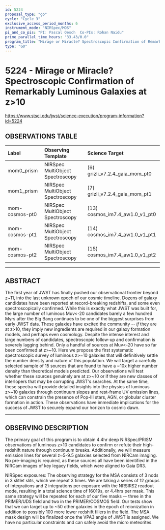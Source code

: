```yaml
---
id: 5224
proposal_type: "go"
cycle: "Cycle 3"
exclusive_access_period_months: 6
instrument_mode: "NIRSpec/MOS"
pi_and_co_pis: "PI: Pascal Oesch  Co-PIs: Rohan Naidu"
prime_parallel_time_hours: "33.43/0.0"
program_title: "Mirage or Miracle? Spectroscopic Confirmation of Remarkably Luminous Galaxies at z>10"
type: "GO"
---
```

# 5224 - Mirage or Miracle? Spectroscopic Confirmation of Remarkably Luminous Galaxies at z>10
https://www.stsci.edu/jwst/science-execution/program-information?id=5224
## OBSERVATIONS TABLE
| Label              | Observing Template              | Science Target                      |
| :----------------- | :------------------------------ | :---------------------------------- |
| mom0_prism         | NIRSpec MultiObject Spectroscopy | (6) grizli_v7.2.4_gaia_mom_pt0      |
| mom1_prism         | NIRSpec MultiObject Spectroscopy | (7) grizli_v7.2.4_gaia_mom_pt1      |
| mom-cosmos-pt0     | NIRSpec MultiObject Spectroscopy | (13) cosmos_im7.4_aw1.0_v1_pt0      |
| mom-cosmos-pt1     | NIRSpec MultiObject Spectroscopy | (14) cosmos_im7.4_aw1.0_v1_pt1      |
| mom-cosmos-pt2     | NIRSpec MultiObject Spectroscopy | (15) cosmos_im7.4_aw1.0_v1_pt2      |

---

## ABSTRACT

The first year of JWST has finally pushed our observational frontier beyond z~11, into the last unknown epoch of our cosmic timeline. Dozens of galaxy candidates have been reported at record-breaking redshifts, and some even spectroscopically confirmed. While this is exactly what JWST was built for, the large number of luminous Muv<-20 candidates barely a few hundred Myrs after the Big Bang continues to be one of the biggest surprises from early JWST data. These galaxies have excited the community -- *if* they are at z>10, they imply new ingredients are required in our galaxy formation models, and perhaps even cosmology. Despite the intense interest and large numbers of candidates, spectroscopic follow-up and confirmation is severely lagging behind. Only a handful of sources at Muv<-20 have so far been confirmed at z>~10. Here we propose the first systematic spectroscopic survey of luminous z>~10 galaxies that will definitively settle the number density and nature of this population. We will target a carefully selected sample of 15 sources that are found to have a ~10x higher number density than theoretical models predicted. Our observations will test whether these sources genuinely are at z>~10 or if they are new classes of interlopers that may be corrupting JWST's searches. At the same time, these spectra will provide detailed insights into the physics of luminous z>~10 galaxies through continuum slopes and rest-frame UV emission lines, which can constrain the presence of Pop-III stars, AGN, or globular cluster formation in action. These observations have immediate implications for the success of JWST to securely expand our horizon to cosmic dawn.

---

## OBSERVING DESCRIPTION

The primary goal of this program is to obtain 4.4hr deep NIRSpec/PRISM observations of luminous z>10 candidates to confirm or refute their high-redshift nature through continuum breaks. Additionally, we will measure emission lines for several z~5-9.5 galaxies selected from NIRCam imaging. No pre-imaging is required, as these sources all have been identified in the NIRCam images of key legacy fields, which were aligned to Gaia DR3.

NIRSpec exposures:
The observing strategy for the MSA consists of 3 nods in 3 slitlet slits, which we repeat 3 times. We are taking a series of 12 groups of integrations and 2 integrations per exposure with the NRSIRS2 readout mode, resulting in a total science time of 16019s, or 4.4hrs per mask. This same strategy will be repeated for each of our five masks -- three in the PRIMER/UDS field and two in the PRIMER/COSMOS field. Our tests show that we can target up to ~50 other galaxies in the epoch of reionization in addition to possibly 100 more lower redshift fillers in the field. The MSA mask design will be finalized once the VPA3 angle of JWST is assigned. We have no particular constraints and can safely avoid the micro meteorites.
